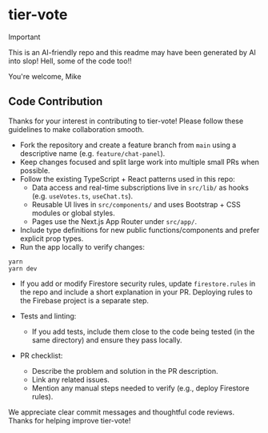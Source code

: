 # tier-vote

> [!IMPORTANT]
> This is an AI-friendly repo and this readme may have been generated by AI into slop!
> Hell, some of the code too!!
>
> You're welcome,
> Mike

## Code Contribution

Thanks for your interest in contributing to tier-vote! Please follow these guidelines to make collaboration smooth.

- Fork the repository and create a feature branch from `main` using a descriptive name (e.g. `feature/chat-panel`).
- Keep changes focused and split large work into multiple small PRs when possible.
- Follow the existing TypeScript + React patterns used in this repo:
  - Data access and real-time subscriptions live in `src/lib/` as hooks (e.g. `useVotes.ts`, `useChat.ts`).
  - Reusable UI lives in `src/components/` and uses Bootstrap + CSS modules or global styles.
  - Pages use the Next.js App Router under `src/app/`.
- Include type definitions for new public functions/components and prefer explicit prop types.
- Run the app locally to verify changes:

```
yarn
yarn dev
```

- If you add or modify Firestore security rules, update `firestore.rules` in the repo and include a short explanation in your PR. Deploying rules to the Firebase project is a separate step.

- Tests and linting:

  - If you add tests, include them close to the code being tested (in the same directory)
    and ensure they pass locally.

- PR checklist:
  - Describe the problem and solution in the PR description.
  - Link any related issues.
  - Mention any manual steps needed to verify (e.g., deploy Firestore rules).

We appreciate clear commit messages and thoughtful code reviews. Thanks for helping improve tier-vote!
